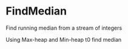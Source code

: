 FindMedian
==========

Find running median from a stream of integers

Using Max-heap and Min-heap t0 find median
